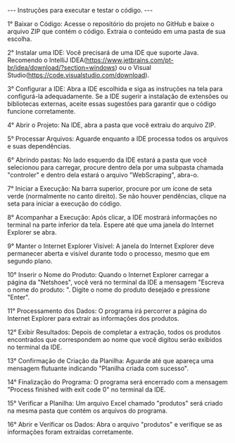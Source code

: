 --- Instruções para executar e testar o código. ---

1° Baixar o Código: Acesse o repositório do projeto no GitHub e baixe o arquivo ZIP que contém o código. Extraia o conteúdo em uma pasta de sua escolha.

2° Instalar uma IDE: Você precisará de uma IDE que suporte Java. Recomendo o IntelliJ IDEA(https://www.jetbrains.com/pt-br/idea/download/?section=windows) ou o Visual Studio(https://code.visualstudio.com/download).

3° Configurar a IDE: Abra a IDE escolhida e siga as instruções na tela para configurá-la adequadamente. Se a IDE sugerir a instalação de extensões ou bibliotecas externas, aceite essas sugestões para garantir que o código funcione corretamente.

4° Abrir o Projeto: Na IDE, abra a pasta que você extraiu do arquivo ZIP.

5° Processar Arquivos: Aguarde enquanto a IDE processa todos os arquivos e suas dependências.

6° Abrindo pastas: No lado esquerdo da IDE estará a pasta que você selecionou para carregar, procure dentro dela por uma subpasta chamada "controler" e dentro dela estará o arquivo "WebScraping", abra-o.

7° Iniciar a Execução: Na barra superior, procure por um ícone de seta verde (normalmente no canto direito). Se não houver pendências, clique na seta para iniciar a execução do código.

8° Acompanhar a Execução: Após clicar, a IDE mostrará informações no terminal na parte inferior da tela. Espere até que uma janela do Internet Explorer se abra.

9° Manter o Internet Explorer Visível: A janela do Internet Explorer deve permanecer aberta e visível durante todo o processo, mesmo que em segundo plano.

10° Inserir o Nome do Produto: Quando o Internet Explorer carregar a página da "Netshoes", você verá no terminal da IDE a mensagem "Escreva o nome do produto: ". Digite o nome do produto desejado e pressione "Enter".

11° Processamento dos Dados: O programa irá percorrer a página do Internet Explorer para extrair as informações dos produtos.

12° Exibir Resultados: Depois de completar a extração, todos os produtos encontrados que correspondem ao nome que você digitou serão exibidos no terminal da IDE.

13° Confirmação de Criação da Planilha: Aguarde até que apareça uma mensagem flutuante indicando "Planilha criada com sucesso".

14° Finalização do Programa: O programa será encerrado com a mensagem "Process finished with exit code 0" no terminal da IDE.

15° Verificar a Planilha: Um arquivo Excel chamado "produtos" será criado na mesma pasta que contém os arquivos do programa.

16° Abrir e Verificar os Dados: Abra o arquivo "produtos" e verifique se as informações foram extraídas corretamente.
